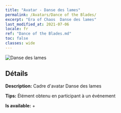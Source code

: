 ```yaml
---
title: "Avatar - Danse des lames"
permalink: /Avatars/Dance of the Blades/
excerpt: "Era of Chaos  Danse des lames"
last_modified_at: 2021-07-06
locale: fr
ref: "Dance of the Blades.md"
toc: false
classes: wide
---
```

 ![Danse des lames](/images/a/avatarFrame_26.png)

## Détails

 **Description:** Cadre d'avatar Danse des lames 

 **Tips:** Élément obtenu en participant à un événement 

 **Is available:**  + 

